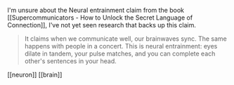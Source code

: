 
I'm unsure about the Neural entrainment claim from the book [[Supercommunicators - How to Unlock the Secret Language of Connection]], I've not yet seen research that backs up this claim.

> It claims when we communicate well, our brainwaves sync. The same happens with people in a concert. This is neural entrainment: eyes dilate in tandem, your pulse matches, and you can complete each other's sentences in your head. 

[[neuron]]
[[brain]]